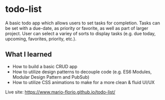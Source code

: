# todo-list
A basic todo app which allows users to set tasks for completion.
Tasks can be set with a due-date, as priority or favorite, as well as part of larger project.
User can select a variey of sorts to display tasks (e.g. due today, upcoming, favorites, priority, etc.).

## What I learned
- How to build a basic CRUD app
- How to utilize design patterns to decouple code (e.g. ES6 Modules, Modular Design Pattern and PubSub)
- How to utilize CSS animations to make for a more clean & fluid UI/UX

Live site: https://www.mario-florio.github.io/todo-list/
